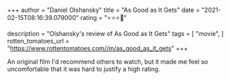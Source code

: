 +++
author = "Daniel Olshansky"
title = "As Good as It Gets"
date = "2021-02-15T08:16:39.079000"
rating = "⭐⭐⭐🌟"

description = "Olshansky's review of As Good as It Gets"
tags = [
    "movie",
]
rotten_tomatoes_url = "https://www.rottentomatoes.com//m/as_good_as_it_gets"
+++

An original film I'd recommend others to watch, but it made me feel so uncomfortable that it was hard to justify a high rating.
